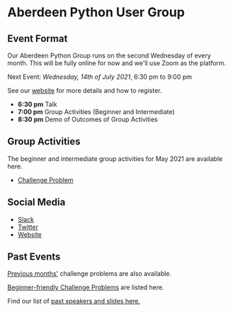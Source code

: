 # Aberdeen Python User Group

## Event Format

Our Aberdeen Python Group runs on the second Wednesday of every month. This will be fully online for now and we'll use Zoom as the platform.

Next Event: *Wednesday, 14th of July 2021*, 6:30 pm to 9:00 pm

See our [website](https://pythonaberdeen.github.io) for more details and how to register. 

- **6:30 pm** Talk
- **7:00 pm** Group Activities (Beginner and Intermediate)
- **8:30 pm** Demo of Outcomes of Group Activities

## Group Activities

The beginner and intermediate group activities for May 2021 are available here.

- [Challenge Problem](/2021-09/)

## Social Media

- [Slack](https://join.slack.com/t/python-aberdeen/shared_invite/zt-fe4vr06d-TavzVV4ZusCxYLEdCqxsyQ)
- [Twitter](https://twitter.com/pythonaberdeen)
- [Website](https://pythonaberdeen.github.io)

## Past Events

[Previous months'](/previous) challenge problems are also available.

[Beginner-friendly Challenge Problems](beginner.md) are listed here.

Find our list of [past speakers and slides here.](https://github.com/PythonAberdeen/user_group/wiki/Speakers)

